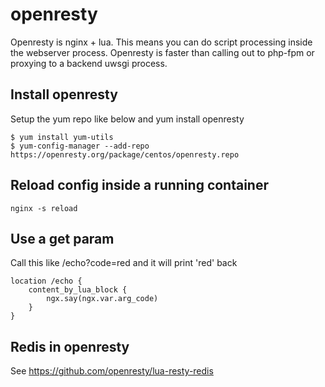 # openresty

Openresty is nginx + lua. This means you can do script processing inside the webserver process. Openresty is faster than calling out to php-fpm or proxying to a backend uwsgi process.

## Install openresty

Setup the yum repo like below and yum install openresty

	$ yum install yum-utils
	$ yum-config-manager --add-repo https://openresty.org/package/centos/openresty.repo

## Reload config inside a running container

    nginx -s reload

## Use a get param

Call this like /echo?code=red and it will print 'red' back

    location /echo {
        content_by_lua_block {
            ngx.say(ngx.var.arg_code)
        }
    }

## Redis in openresty

See https://github.com/openresty/lua-resty-redis
